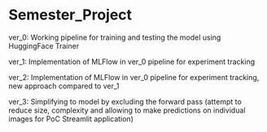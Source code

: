 # Semester_Project

ver_0: Working pipeline for training and testing the model using HuggingFace Trainer

ver_1: Implementation of MLFlow in ver_0 pipeline for experiment tracking

ver_2: Implementation of MLFlow in ver_0 pipeline for experiment tracking, new approach compared to ver_1

ver_3: Simplifying to model by excluding the forward pass (attempt to reduce size, complexity and allowing to make predictions on individual images for PoC Streamlit application)
